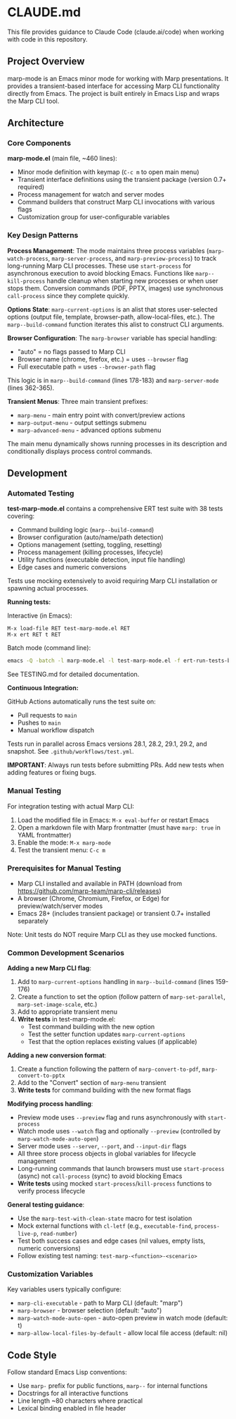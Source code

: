 # CLAUDE.md

This file provides guidance to Claude Code (claude.ai/code) when working with code in this repository.

## Project Overview

marp-mode is an Emacs minor mode for working with Marp presentations. It provides a transient-based interface for accessing Marp CLI functionality directly from Emacs. The project is built entirely in Emacs Lisp and wraps the Marp CLI tool.

## Architecture

### Core Components

**marp-mode.el** (main file, ~460 lines):
- Minor mode definition with keymap (`C-c m` to open main menu)
- Transient interface definitions using the transient package (version 0.7+ required)
- Process management for watch and server modes
- Command builders that construct Marp CLI invocations with various flags
- Customization group for user-configurable variables

### Key Design Patterns

**Process Management**: The mode maintains three process variables (`marp-watch-process`, `marp-server-process`, and `marp-preview-process`) to track long-running Marp CLI processes. These use `start-process` for asynchronous execution to avoid blocking Emacs. Functions like `marp--kill-process` handle cleanup when starting new processes or when user stops them. Conversion commands (PDF, PPTX, images) use synchronous `call-process` since they complete quickly.

**Options State**: `marp-current-options` is an alist that stores user-selected options (output file, template, browser-path, allow-local-files, etc.). The `marp--build-command` function iterates this alist to construct CLI arguments.

**Browser Configuration**: The `marp-browser` variable has special handling:
- "auto" = no flags passed to Marp CLI
- Browser name (chrome, firefox, etc.) = uses `--browser` flag
- Full executable path = uses `--browser-path` flag

This logic is in `marp--build-command` (lines 178-183) and `marp-server-mode` (lines 362-365).

**Transient Menus**: Three main transient prefixes:
- `marp-menu` - main entry point with convert/preview actions
- `marp-output-menu` - output settings submenu
- `marp-advanced-menu` - advanced options submenu

The main menu dynamically shows running processes in its description and conditionally displays process control commands.

## Development

### Automated Testing

**test-marp-mode.el** contains a comprehensive ERT test suite with 38 tests covering:
- Command building logic (`marp--build-command`)
- Browser configuration (auto/name/path detection)
- Options management (setting, toggling, resetting)
- Process management (killing processes, lifecycle)
- Utility functions (executable detection, input file handling)
- Edge cases and numeric conversions

Tests use mocking extensively to avoid requiring Marp CLI installation or spawning actual processes.

**Running tests:**

Interactive (in Emacs):
```elisp
M-x load-file RET test-marp-mode.el RET
M-x ert RET t RET
```

Batch mode (command line):
```bash
emacs -Q -batch -l marp-mode.el -l test-marp-mode.el -f ert-run-tests-batch-and-exit
```

See TESTING.md for detailed documentation.

**Continuous Integration:**

GitHub Actions automatically runs the test suite on:
- Pull requests to `main`
- Pushes to `main`
- Manual workflow dispatch

Tests run in parallel across Emacs versions 28.1, 28.2, 29.1, 29.2, and snapshot. See `.github/workflows/test.yml`.

**IMPORTANT**: Always run tests before submitting PRs. Add new tests when adding features or fixing bugs.

### Manual Testing

For integration testing with actual Marp CLI:

1. Load the modified file in Emacs: `M-x eval-buffer` or restart Emacs
2. Open a markdown file with Marp frontmatter (must have `marp: true` in YAML frontmatter)
3. Enable the mode: `M-x marp-mode`
4. Test the transient menu: `C-c m`

### Prerequisites for Manual Testing

- Marp CLI installed and available in PATH (download from https://github.com/marp-team/marp-cli/releases)
- A browser (Chrome, Chromium, Firefox, or Edge) for preview/watch/server modes
- Emacs 28+ (includes transient package) or transient 0.7+ installed separately

Note: Unit tests do NOT require Marp CLI as they use mocked functions.

### Common Development Scenarios

**Adding a new Marp CLI flag**:
1. Add to `marp-current-options` handling in `marp--build-command` (lines 159-176)
2. Create a function to set the option (follow pattern of `marp-set-parallel`, `marp-set-image-scale`, etc.)
3. Add to appropriate transient menu
4. **Write tests** in test-marp-mode.el:
   - Test command building with the new option
   - Test the setter function updates `marp-current-options`
   - Test that the option replaces existing values (if applicable)

**Adding a new conversion format**:
1. Create a function following the pattern of `marp-convert-to-pdf`, `marp-convert-to-pptx`
2. Add to the "Convert" section of `marp-menu` transient
3. **Write tests** for command building with the new format flags

**Modifying process handling**:
- Preview mode uses `--preview` flag and runs asynchronously with `start-process`
- Watch mode uses `--watch` flag and optionally `--preview` (controlled by `marp-watch-mode-auto-open`)
- Server mode uses `--server`, `--port`, and `--input-dir` flags
- All three store process objects in global variables for lifecycle management
- Long-running commands that launch browsers must use `start-process` (async) not `call-process` (sync) to avoid blocking Emacs
- **Write tests** using mocked `start-process`/`kill-process` functions to verify process lifecycle

**General testing guidance**:
- Use the `marp-test-with-clean-state` macro for test isolation
- Mock external functions with `cl-letf` (e.g., `executable-find`, `process-live-p`, `read-number`)
- Test both success cases and edge cases (nil values, empty lists, numeric conversions)
- Follow existing test naming: `test-marp-<function>-<scenario>`

### Customization Variables

Key variables users typically configure:
- `marp-cli-executable` - path to Marp CLI (default: "marp")
- `marp-browser` - browser selection (default: "auto")
- `marp-watch-mode-auto-open` - auto-open preview in watch mode (default: t)
- `marp-allow-local-files-by-default` - allow local file access (default: nil)

## Code Style

Follow standard Emacs Lisp conventions:
- Use `marp-` prefix for public functions, `marp--` for internal functions
- Docstrings for all interactive functions
- Line length ~80 characters where practical
- Lexical binding enabled in file header

